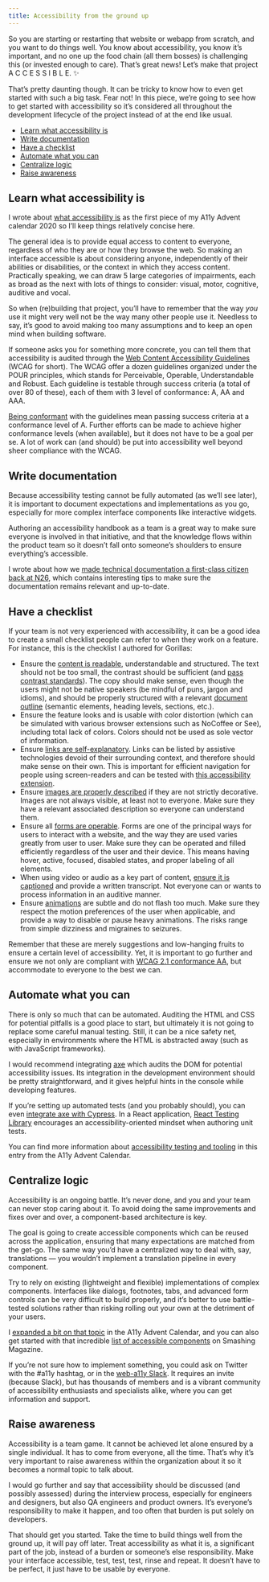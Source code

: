 ```yaml
---
title: Accessibility from the ground up
---
```


So you are starting or restarting that website or webapp from scratch, and you want to do things well. You know about accessibility, you know it’s important, and no one up the food chain (all them bosses) is challenging this (or invested enough to care). That’s great news! Let’s make that project A C C E S S I B L E. ✨

That’s pretty daunting though. It can be tricky to know how to even get started with such a big task. Fear not! In this piece, we’re going to see how to get started with accessibility so it’s considered all throughout the development lifecycle of the project instead of at the end like usual.

- [Learn what accessibility is](#learn-what-accessibility-is)
- [Write documentation](#write-documentation)
- [Have a checklist](#have-a-checklist)
- [Automate what you can](#automate-what-you-can)
- [Centralize logic](#centralize-logic)
- [Raise awareness](#raise-awareness)

## Learn what accessibility is

I wrote about [what accessibility is](https://kittygiraudel.com/2020/12/01/a11y-advent-what-is-accessibility/) as the first piece of my A11y Advent calendar 2020 so I’ll keep things relatively concise here.

The general idea is to provide equal access to content to everyone, regardless of who they are or how they browse the web. So making an interface accessible is about considering anyone, independently of their abilities or disabilities, or the context in which they access content. Practically speaking, we can draw 5 large categories of impairments, each as broad as the next with lots of things to consider: visual, motor, cognitive, auditive and vocal.

So when (re)building that project, you’ll have to remember that the way _you_ use it might very well not be the way many other people use it. Needless to say, it’s good to avoid making too many assumptions and to keep an open mind when building software.

If someone asks you for something more concrete, you can tell them that accessibility is audited through the [Web Content Accessibility Guidelines](https://www.w3.org/TR/WCAG21/) (WCAG for short). The WCAG offer a dozen guidelines organized under the POUR principles, which stands for Perceivable, Operable, Understandable and Robust. Each guideline is testable through success criteria (a total of over 80 of these), each of them with 3 level of conformance: A, AA and AAA.

[Being conformant](https://www.w3.org/TR/UNDERSTANDING-WCAG20/conformance.html) with the guidelines mean passing success criteria at a conformance level of A. Further efforts can be made to achieve higher conformance levels (when available), but it does not have to be a goal per se. A lot of work can (and should) be put into accessibility well beyond sheer compliance with the WCAG.

## Write documentation

Because accessibility testing cannot be fully automated (as we’ll see later), it is important to document expectations and implementations as you go, especially for more complex interface components like interactive widgets.

Authoring an accessibility handbook as a team is a great way to make sure everyone is involved in that initiative, and that the knowledge flows within the product team so it doesn’t fall onto someone’s shoulders to ensure everything’s accessible.

I wrote about how we [made technical documentation a first-class citizen back at N26](https://kittygiraudel.com/2020/01/23/technical-documentation-for-everyone/), which contains interesting tips to make sure the documentation remains relevant and up-to-date.

## Have a checklist

If your team is not very experienced with accessibility, it can be a good idea to create a small checklist people can refer to when they work on a feature. For instance, this is the checklist I authored for Gorillas:

- Ensure the [content is readable](https://kittygiraudel.com/2020/12/12/a11y-advent-readability/), understandable and structured. The text should not be too small, the contrast should be sufficient (and [pass contrast standards](https://contrast-ratio.com/)). The copy should make sense, even though the users might not be native speakers (be mindful of puns, jargon and idioms), and should be properly structured with a relevant [document outline](https://kittygiraudel.com/2020/12/05/a11y-advent-document-outline/) (semantic elements, heading levels, sections, etc.).
- Ensure the feature looks and is usable with color distortion (which can be simulated with various browser extensions such as NoCoffee or See), including total lack of colors. Colors should not be used as sole vector of information.
- Ensure [links are self-explanatory](https://kittygiraudel.com/2020/12/04/a11y-advent-self-explanatory-links/). Links can be listed by assistive technologies devoid of their surrounding context, and therefore should make sense on their own. This is important for efficient navigation for people using screen-readers and can be tested with [this accessibility extension](https://github.com/xi/a11y-outline).
- Ensure [images are properly described](https://kittygiraudel.com/2020/12/08/a11y-advent-alternative-text-to-images/) if they are not strictly decorative. Images are not always visible, at least not to everyone. Make sure they have a relevant associated description so everyone can understand them.
- Ensure all [forms are operable](https://kittygiraudel.com/2020/12/09/a11y-advent-forms/). Forms are one of the principal ways for users to interact with a website, and the way they are used varies greatly from user to user. Make sure they can be operated and filled efficiently regardless of the user and their device. This means having hover, active, focused, disabled states, and proper labeling of all elements.
- When using video or audio as a key part of content, [ensure it is captioned](https://kittygiraudel.com/2020/12/14/a11y-advent-captions/) and provide a written transcript. Not everyone can or wants to process information in an auditive manner.
- Ensure [animations](https://kittygiraudel.com/2020/12/16/a11y-advent-animations/) are subtle and do not flash too much. Make sure they respect the motion preferences of the user when applicable, and provide a way to disable or pause heavy animations. The risks range from simple dizziness and migraines to seizures.

Remember that these are merely suggestions and low-hanging fruits to ensure a certain level of accessibility. Yet, it is important to go further and ensure we not only are compliant with [WCAG 2.1 conformance AA](https://www.w3.org/TR/WCAG21/), but accommodate to everyone to the best we can.

## Automate what you can

There is only so much that can be automated. Auditing the HTML and CSS for potential pitfalls is a good place to start, but ultimately it is not going to replace some careful manual testing. Still, it can be a nice safety net, especially in environments where the HTML is abstracted away (such as with JavaScript frameworks).

I would recommend integrating [axe](https://github.com/dequelabs/agnostic-axe) which audits the DOM for potential accessibility issues. Its integration in the development environment should be pretty straightforward, and it gives helpful hints in the console while developing features.

If you’re setting up automated tests (and you probably should), you can even [integrate axe with Cypress](https://github.com/component-driven/cypress-axe). In a React application, [React Testing Library](https://testing-library.com/docs/react-testing-library/intro/) encourages an accessibility-oriented mindset when authoring unit tests.

You can find more information about [accessibility testing and tooling](https://kittygiraudel.com/2020/12/21/a11y-advent-testing-accessibility/) in this entry from the A11y Advent Calendar.

## Centralize logic

Accessibility is an ongoing battle. It’s never done, and you and your team can never stop caring about it. To avoid doing the same improvements and fixes over and over, a component-based architecture is key.

The goal is going to create accessible components which can be reused across the application, ensuring that many expectations are matched from the get-go. The same way you’d have a centralized way to deal with, say, translations — you wouldn’t implement a translation pipeline in every component.

Try to rely on existing (lightweight and flexible) implementations of complex components. Interfaces like dialogs, footnotes, tabs, and advanced form controls can be very difficult to build properly, and it’s better to use battle-tested solutions rather than risking rolling out your own at the detriment of your users.

I [expanded a bit on that topic](https://kittygiraudel.com/2020/12/22/a11y-advent-interactive-widgets/) in the A11y Advent Calendar, and you can also get started with that incredible [list of accessible components](https://www.smashingmagazine.com/2021/03/complete-guide-accessible-front-end-components) on Smashing Magazine.

If you’re not sure how to implement something, you could ask on Twitter with the #a11y hashtag, or in the [web-a11y Slack](http://web-a11y.slack.com/). It requires an invite (because Slack), but has thousands of members and is a vibrant community of accessibility enthusiasts and specialists alike, where you can get information and support.

## Raise awareness

Accessibility is a team game. It cannot be achieved let alone ensured by a single individual. It has to come from everyone, all the time. That’s why it’s very important to raise awareness within the organization about it so it becomes a normal topic to talk about.

I would go further and say that accessibility should be discussed (and possibly assessed) during the interview process, especially for engineers and designers, but also QA engineers and product owners. It’s everyone’s responsibility to make it happen, and too often that burden is put solely on developers.

That should get you started. Take the time to build things well from the ground up, it will pay off later. Treat accessibility as what it is, a significant part of the job, instead of a burden or someone’s else responsibility. Make your interface accessible, test, test, test, rinse and repeat. It doesn’t have to be perfect, it just have to be usable by everyone.
